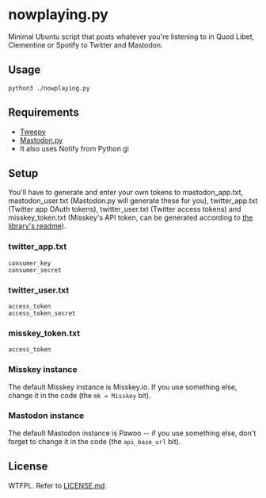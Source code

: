 # nowplaying.py

Minimal Ubuntu script that posts whatever you're listening to in Quod Libet, Clementine or Spotify to Twitter and Mastodon.

## Usage

```
python3 ./nowplaying.py
```

## Requirements

* [Tweepy](https://github.com/tweepy/tweepy)
* [Mastodon.py](https://github.com/halcy/Mastodon.py)
* It also uses Notify from Python gi

## Setup

You'll have to generate and enter your own tokens to mastodon_app.txt, mastodon_user.txt (Mastodon.py will generate these for you), twitter_app.txt (Twitter app OAuth tokens), twitter_user.txt (Twitter access tokens) and misskey_token.txt (Misskey's API token, can be generated according to [the library's readme](https://github.com/YuzuRyo61/Misskey.py#create-token)).

### twitter_app.txt
```
consumer_key
consumer_secret
```
### twitter_user.txt
```
access_token
access_token_secret
```
### misskey_token.txt
```
access_token
```

### Misskey instance

The default Misskey instance is Misskey.io. If you use something else, change it in the code (the `mk = Misskey` bit).

### Mastodon instance
The default Mastodon instance is Pawoo -- if you use something else, don't forget to change it in the code (the `api_base_url` bit).

## License

WTFPL. Refer to [LICENSE.md](https://github.com/valerauko/nowplaying.py/blob/master/LICENSE.md).

